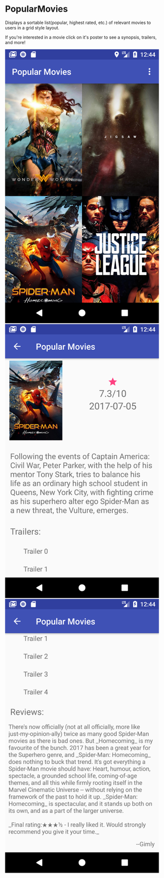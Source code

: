 # PopularMovies

Displays a sortable list(popular, highest rated, etc.) of relevant movies to users in a grid style layout.

If you're interested in a movie click on it's poster to see a synopsis, trailers, and more!

![](/app/src/main/res/drawable/screenshot_1.PNG?raw=true "Test")
![](/app/src/main/res/drawable/screenshot_2.PNG?raw=true "Test")
![Test](/app/src/main/res/drawable/screenshot_3.PNG?raw=true "t")
